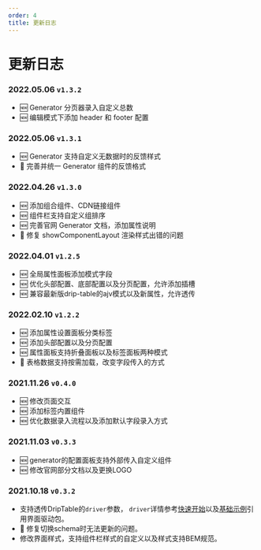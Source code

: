 ```yaml
---
order: 4
title: 更新日志
---
```


# 更新日志

### 2022.05.06 `v1.3.2`

 * 🆕 Generator 分页器录入自定义总数
 * 🆕 编辑模式下添加 header 和 footer 配置

### 2022.05.06 `v1.3.1`

 * 🆕 Generator 支持自定义无数据时的反馈样式
 * 🐞 完善并统一 Generator 组件的反馈格式

### 2022.04.26 `v1.3.0`

 * 🆕 添加组合组件、CDN链接组件
 * 🆕 组件栏支持自定义组排序
 * 🆕 完善官网 Generator 文档，添加属性说明
 * 🐞 修复 showComponentLayout 渲染样式出错的问题

### 2022.04.01 `v1.2.5`

 * 🆕 全局属性面板添加模式字段
 * 🆕 优化头部配置、底部配置以及分页配置，允许添加插槽
 * 🆕 兼容最新版drip-table的ajv模式以及新属性，允许透传

### 2022.02.10 `v1.2.2`

 * 🆕 添加属性设置面板分类标签
 * 🆕 添加头部配置以及分页配置
 * 🆕 属性面板支持折叠面板以及标签面板两种模式
 * 💄 表格数据支持按需加载，改变字段传入的方式

### 2021.11.26 `v0.4.0`

 * 🆕 修改页面交互
 * 🆕 添加标签内置组件
 * 🆕 优化数据录入流程以及添加默认字段录入方式

### 2021.11.03 `v0.3.3`

 * 🆕 generator的配置面板支持外部传入自定义组件
 * 🆕 修改官网部分文档以及更换LOGO 

### 2021.10.18 `v0.3.2`

 * 支持透传DripTable的`driver`参数， `driver`详情参考[快速开始](/drip-table/guide/fast-start#安装)以及[基础示例](/drip-table/guide/basic-demo)引用界面驱动包。
 * 🐞 修复切换schema时无法更新的问题。
 * 修改界面样式，支持组件栏样式的自定义以及样式支持BEM规范。
